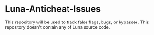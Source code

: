 # Luna-Anticheat-Issues
This repository will be used to track false flags, bugs, or bypasses. This repository doesn't contain any of Luna source code.

